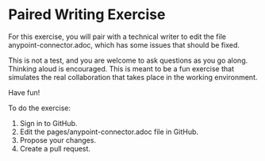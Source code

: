 # Paired Writing Exercise

For this exercise, you will pair with a technical writer to edit the file anypoint-connector.adoc, which has some issues that should be fixed.

This is not a test, and you are welcome to ask questions as you go along. Thinking aloud is encouraged. This is meant to be a fun exercise that simulates the real collaboration that takes place in the working environment.

Have fun!

To do the exercise:

1. Sign in to GitHub.
2. Edit the pages/anypoint-connector.adoc file in GitHub.
3. Propose your changes.
4. Create a pull request.
